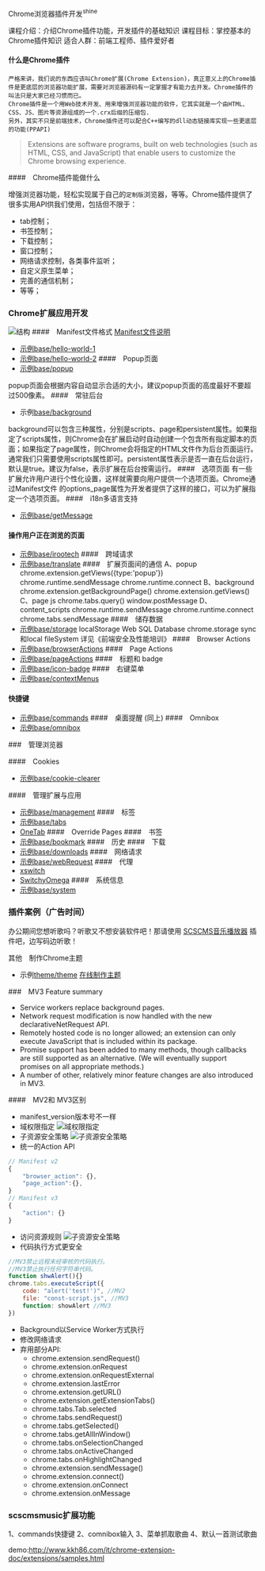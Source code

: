 Chrome浏览器插件开发<sup>shine</sup>

课程介绍：介绍Chrome插件功能，开发插件的基础知识
课程目标：掌控基本的Chrome插件知识
适合人群：前端工程师、插件爱好者

#### 什么是Chrome插件
    严格来讲，我们说的东西应该叫Chrome扩展(Chrome Extension)，真正意义上的Chrome插件是更底层的浏览器功能扩展，需要对浏览器源码有一定掌握才有能力去开发。Chrome插件的叫法只是大家已经习惯而已。
    Chrome插件是一个用Web技术开发、用来增强浏览器功能的软件，它其实就是一个由HTML、CSS、JS、图片等资源组成的一个.crx后缀的压缩包.
    另外，其实不只是前端技术，Chrome插件还可以配合C++编写的dll动态链接库实现一些更底层的功能(PPAPI)
>Extensions are software programs, built on web technologies (such as HTML, CSS, and JavaScript) that enable users to customize the Chrome browsing experience.

####　Chrome插件能做什么

增强浏览器功能，轻松实现属于自己的`定制版`浏览器，等等。Chrome插件提供了很多实用API供我们使用，包括但不限于：
- tab控制；
- 书签控制；
- 下载控制；
- 窗口控制；
- 网络请求控制，各类事件监听；
- 自定义原生菜单；
- 完善的通信机制；
- 等等；


### Chrome扩展应用开发
![结构](img/jg.png)
####　Manifest文件格式
[Manifest文件说明](base/manifest.json)
- [示例base/hello-world-1](base/hello-world-1)
- [示例base/hello-world-2](base/hello-world-2)
####　Popup页面
- [示例base/popup](base/popup)

popup页面会根据内容自动显示合适的大小，建议popup页面的高度最好不要超过500像素。
####　常驻后台
- 示例[base/background](base/background)

background可以包含三种属性，分别是scripts、page和persistent属性。如果指定了scripts属性，则Chrome会在扩展启动时自动创建一个包含所有指定脚本的页面；如果指定了page属性，则Chrome会将指定的HTML文件作为后台页面运行。通常我们只需要使用scripts属性即可。persistent属性表示是否一直在后台运行，默认是true。建议为false，表示扩展在后台按需运行。
####　选项页面
有一些扩展允许用户进行个性化设置，这样就需要向用户提供一个选项页面。Chrome通过Manifest文件
的options_page属性为开发者提供了这样的接口，可以为扩展指定一个选项页面。
####　i18n多语言支持
- [示例base/getMessage](base/getMessage)
#### 操作用户正在浏览的页面
- [示例base/irootech](base/irootech)
####　跨域请求
- [示例base/translate](base/translate)
####　扩展页面间的通信
A、popup         chrome.extension.getViews({type:'popup'}) chrome.runtime.sendMessage chrome.runtime.connect
B、background    chrome.extension.getBackgroundPage() chrome.extension.getViews()
C、page js       chrome.tabs.query() window.postMessage
D、content_scripts   chrome.runtime.sendMessage chrome.runtime.connect chrome.tabs.sendMessage
####　储存数据
- [示例base/storage](base/storage)
localStorage
Web SQL Database
chrome.storage sync和local
fileSystem 详见《前端安全及性能培训》
####　Browser Actions
- [示例base/browserActions](base/browserActions)
####　Page Actions
- [示例base/pageActions](base/pageActions)
####　标题和 badge
- [示例base/icon-badge](base/icon-badge)
####　右键菜单
- [示例base/contextMenus](base/contextMenus)
#### 快捷键
- [示例base/commands](base/commands)
####　桌面提醒 (同上)
####　Omnibox
- [示例base/omnibox](base/omnibox)

###　管理浏览器

####　Cookies
- [示例base/cookie-clearer](base/cookie-clearer)

####　管理扩展与应用
- [示例base/management](base/management)
####　标签
- [示例base/tabs](base/tabs)
- [OneTab](https://chrome.google.com/webstore/detail/onetab/chphlpgkkbolifaimnlloiipkdnihall?hl=zh-CN)
####　Override Pages
####　书签
- [示例base/bookmark](base/bookmark)
####　历史
####　下载
- [示例base/downloads](base/downloads)
####　网络请求
- [示例base/webRequest](base/webRequest)
####　代理
- [xswitch](https://github.com/yize/xswitch)
- [SwitchyOmega](https://github.com/FelisCatus/SwitchyOmega)
####　系统信息
- [示例base/system](base/system)
### 插件案例（广告时间）
办公期间您想听歌吗？听歌又不想安装软件吧！那请使用 [SCSCMS音乐播放器](https://chrome.google.com/webstore/detail/scscms%E9%9F%B3%E4%B9%90%E6%92%AD%E6%94%BE%E5%99%A8/djkddblnfgendjoklmfmocaboelkmdkm) 插件吧，边写码边听歌！

其他　制作Chrome主题
- 示例[theme/theme](theme/theme)
[在线制作主题](https://www.themebeta.com/chrome-theme-creator-online.html)

###　MV3 Feature summary
- Service workers replace background pages.
- Network request modification is now handled with the new declarativeNetRequest API.
- Remotely hosted code is no longer allowed; an extension can only execute JavaScript that is included within its package.
- Promise support has been added to many methods, though callbacks are still supported as an alternative. (We will eventually support promises on all appropriate methods.)
- A number of other, relatively minor feature changes are also introduced in MV3.

####　MV2和 MV3区别
- manifest_version版本号不一样
- 域权限指定
![域权限指定](img/1.png)
- 子资源安全策略
![子资源安全策略](img/2.png)
- 统一的Action API
```javascript
// Manifest v2
{
    "browser_action": {},
    "page_action":{},
}
// Manifest v3
{
    "action": {}
}
```
- 访问资源规则
![子资源安全策略](img/3.png)
- 代码执行方式更安全
```javascript
//MV3禁止远程末经审核的代码执行。
//MV3禁止执行任何字符串代码。
function shwAlert(){}
chrome.tabs.executeScript({
    code: "alert('test!')", //MV2
    file: "const-script.js", //MV3
    function: showAlert //MV3
})
```
- Background以Service Worker方式执行
- 修改网络请求
- 弃用部分API:
    - chrome.extension.sendRequest()
    - chrome.extension.onRequest
    - chrome.extension.onRequestExternal
    - chrome.extension.lastError
    - chrome.extension.getURL()
    - chrome.extension.getExtensionTabs()
    - chrome.tabs.Tab.selected
    - chrome.tabs.sendRequest()
    - chrome.tabs.getSelected()
    - chrome.tabs.getAllInWindow()
    - chrome.tabs.onSelectionChanged
    - chrome.tabs.onActiveChanged
    - chrome.tabs.onHighlightChanged
    - chrome.extension.sendMessage()
    - chrome.extension.connect()
    - chrome.extension.onConnect
    - chrome.extension.onMessage


### scscmsmusic扩展功能
1、commands快捷键
2、comnibox输入
3、菜单抓取歌曲
4、默认一首测试歌曲


demo:http://www.kkh86.com/it/chrome-extension-doc/extensions/samples.html
